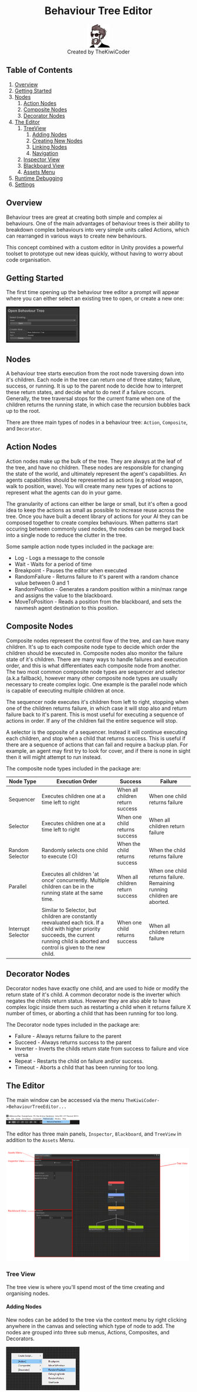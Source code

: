<div align="center" valign="middle" style="page-break-after: always;">
<br>
<br>
<br>
<br>
<br>
<br>
<br>
<br>
    <h1>Behaviour Tree Editor</h1>
    <img src="Documentation/Images/thekiwicoder_profile_square_noborder_512_512.png" width = "64" />
    <br>
    Created by TheKiwiCoder
</div>

## Table of Contents
1. [Overview](#overview)
2. [Getting Started](#getting-started)
4. [Nodes](#nodes)
    1. [Action Nodes](#action-nodes)
    2. [Composite Nodes](#composite-nodes)
    3. [Decorator Nodes](#decorator-nodes)
5. [The Editor](#the-editor)
    1. [TreeView](#tree-view)
        1. [Adding Nodes](#adding-nodes)
        2. [Creating New Nodes](#creating-new-nodes)
        3. [Linking Nodes](#linking-nodes)
        4. [Navigation](#navigation)
    2. [Inspector View](#inspector-view)
    3. [Blackboard View](#blackboard-view)
    4. [Assets Menu](#assets-menu)
6. [Runtime Debugging](#runtime-debugging)
7. [Settings](#settings-menu)

<div style="page-break-after: always;"></div>

## Overview

Behaviour trees are great at creating both simple and complex ai behaviours. One of the main advantages of behaviour trees is their ability to breakdown complex behaviours into very simple units called Actions, which can rearranged in various ways to create new behaviours. 

This concept combined with a custom editor in Unity provides a powerful toolset to prototype out new ideas quickly, without having to worry about code organisation.

## Getting Started

The first time opening up the behaviour tree editor a prompt will appear where you can either select an existing tree to open, or create a new one:

<img src="Documentation/Images/new_tree.png" width = "200" />

## Nodes

A behaviour tree starts execution from the root node traversing down into it's children. Each node in the tree can return one of three states; failure, success, or running. It is up to the parent node to decide how to interpret these return states, and decide what to do next if a failure occurs. Generally, the tree traversal stops for the current frame when one of the children returns the running state, in which case the recursion bubbles back up to the root. 

There are three main types of nodes in a behaviour tree: ```Action```, ```Composite```, and  ```Decorator```.

## Action Nodes
Action nodes make up the bulk of the tree. They are always at the leaf of the tree, and have no children. These nodes are responsible for changing the state of the world, and ultimately represent the agent's capabilities. An agents capabilities should be represented as actions (e.g reload weapon, walk to position, wave). You will create many new types of actions to represent what the agents can do in your game.

The granularity of actions can either be large or small, but it's often a good idea to keep the actions as small as possible to increase reuse across the tree. Once you have built a decent library of actions for your AI they can be composed together to create complex behaviours. When patterns start occuring between commonly used nodes, the nodes can be merged back into a single node to reduce the clutter in the tree.

Some sample action node types included in the package are:

- Log - Logs a message to the console
- Wait - Waits for a period of time
- Breakpoint - Pauses the editor when executed
- RandomFailure - Returns failure to it's parent with a random chance value between 0 and 1
- RandomPosition - Generates a random position within a min/max range and assigns the value to the blackboard.
- MoveToPosition - Reads a position from the blackboard, and sets the navmesh agent destination to this position.

## Composite Nodes

Composite nodes represent the control flow of the tree, and can have many children. It's up to each composite node type to decide which order the children should be executed in. Composite nodes also monitor the failure state of it's children. There are many ways to handle failures and execution order, and this is what differentiates each composite node from another. The two most common composite node types are sequencer and selector (a.k.a fallback), however many other composite node types are usually necessary to create complex logic. One example is the parallel node which is capable of executing multiple children at once.

The sequencer node executes it's children from left to right, stopping when one of the children returns failure, in which case it will stop also and return failure back to it's parent. This is most useful for executing a sequence of actions in order. If any of the children fail the entire sequence will stop.

A selector is the opposite of a sequencer. Instead it will continue executing each children, and stop when a child that returns success. This is useful if there are a sequence of actions that can fail and require a backup plan. For example, an agent may first try to look for cover, and if there is none in sight then it will might attempt to run instead.

The composite node types included in the package are:

|Node Type|Execution Order|Success|Failure|
---| --- | --- | --- |
| Sequencer | Executes children one at a time left to right | When all children return success | When one child returns failure
| Selector | Executes children one at a time left to right | When one child returns success | When all children return failure
| Random Selector | Randomly selects one child to execute (:O) | When the child returns success | When the child returns failure
| Parallel | Executes all children 'at once' concurrently. Multiple children can be in the running state at the same time. | When all children return success | When one child returns failure. Remaining running children are aborted.
| Interrupt Selector | Similar to Selector, but children are constantly reevaluated each tick. If a child with higher priority succeeds, the current running child is aborted and control is given to the new child. | When one child returns success | When all children return failure

## Decorator Nodes

Decorator nodes have exactly one child, and are used to hide or modify the return state of it's child. A common decorator node is the inverter which negates the childs return status. However they are also able to have complex logic inside them such as restarting a child when it returns failure X number of times, or aborting a child that has been running for too long.

The Decorator node types included in the package are:

- Failure - Always returns failure to the parent
- Succeed - Always returns success to the parent
- Inverter - Inverts the childs return state from success to failure and vice versa
- Repeat - Restarts the child on failure and/or success.
- Timeout - Aborts a child that has been running for too long.

<div style="page-break-after: always;"></div>

## The Editor

The main window can be accessed via the menu ```TheKiwiCoder->BehaviourTreeEditor...```

<img src="Documentation/Images/menu_command.png" width = "200" />

The editor has three main panels, ```Inspector```, ```Blackboard```, and ```TreeView``` in addition to the ```Assets``` Menu.

<img src="Documentation/Images/editor.png" width = "500" />

### Tree View

The tree view is where you'll spend most of the time creating and organising nodes.

#### Adding Nodes

New nodes can be added to the tree via the context menu by right clicking anywhere in the canvas and selecting which type of node to add. The nodes are grouped into three sub menus, Actions, Composites, and Decorators.

<img src="Documentation/Images/new_node.png" width = "200" />

#### Creating New Nodes

The built in node types will only get you so far. The real power of behaviour trees comes when you design and create your own node types. Nodes are standard C# scripts which inherit from one of three base types, `ActionNode`, `CompositeNode`, or `DecoratorNode`. These scripts can be created by hand, or by using the context menu which will fill out the boilerplate automatically for you.

<img src="Documentation/Images/new_script.png" width = "200" />

The script templates used to create the boilerplate are located here: `Assets/TheKiwiCoder/BehaviourTree/ScriptTemplates`

#### Linking Nodes

To add a node as a child of another node, drag the `output` of the parent node to the `input` of the child node. Note only `CompositeNode` types can have multiple children. 

#### Navigation

Nodes can be selected directly and dragged around the canvas. Multiple nodes can be box selected. 

To select and entire `subtree`, double click on it's parent and the children will be added to the selection. Click on the canvas to deselect again. Selecting entire subtrees is really useful to reorganise the tree layout.

Keyboard Shortcuts:

|KeyCode|Action|
---| --- |
DEL | Deletes the currently selected nodes |
A | Frames all nodes on the canvas |
O | Frames the canvas origin |
[ | Frames the parent node of the current selection |
] | Frames the child node of the current selection |


### Inspector View

The inspector view displays all public properties of the currently selected node. To display a node's properties in the inspector, be sure to select the middle of the node over the node's title. All nodes have a description field which can be set in the inspector. Just start typing in the description box and the text will appear under the node's title.


### Blackboard View

The blackboard view contains a list of keys that can be read and written to from action nodes. These are useful when designing generic nodes and passing data between different parts of the tree.

Keys can be added in the blackboard view:

<img src="Documentation/Images/behaviour_tree_view.png" width = "200" />

To read and write to a specific blackboard key, add one of the following types as a public property to your action node. This will allow you to bind it to a specific key in the editor via the node inspector

- FloatVar
- IntVar
- BoolVar
- StringVar
- Vector2Var
- Vector3Var
- GameObjectVar
- TagVar
- LayerMaskVar

You can then read and write directly to the blackboard key like so:

```
FloatVar myVar;

...

myVal.Value = 123.0f;
Debug.Log(myVal.Value);
```

### Assets Menu

The assets menu dropdown shows all behaviour trees located in the project. Use this to quickly jump between different trees in your project. There is an additional menu option to create a new behaviour tree from here too.

### Runtime Debugging

While in playmode, a game object can be selected to analyse which state it's in. Nodes that are red have failed, nodes that a green have succeeded, and nodes that are yellow are currently running. If a node is aborted then it returns to the default state without any highlight.

### Settings Menu

There are various settings for the behaviour tree editor. These can be accessed via the standard project settings menu under the 'Behaviour Tree' category.

<img src="Documentation/Images/settings.png" width = "400" />
